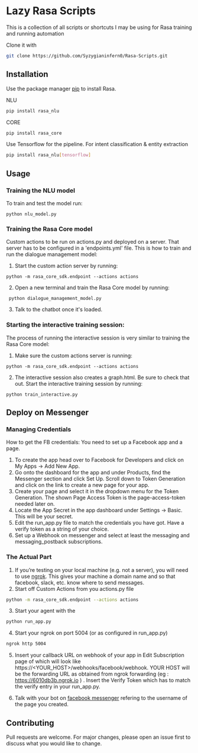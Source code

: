 # Lazy Rasa Scripts

This is a collection of all scripts or shortcuts I may be using for Rasa training and running automation

Clone it with 
```bash
git clone https://github.com/Syzygianinfern0/Rasa-Scripts.git
```
 
## Installation

Use the package manager [pip](https://pip.pypa.io/en/stable/) to install Rasa.

NLU
```bash
pip install rasa_nlu
```
CORE
```bash
pip install rasa_core
```
Use Tensorflow for the pipeline.  For intent classification & entity extraction

```bash
pip install rasa_nlu[tensorflow]
```
## Usage

### Training the NLU model
 To train and test the model run:  

``` python nlu_model.py ```

### Training the Rasa Core model

Custom actions to be run on actions.py and deployed on a server. That server has to be configured in a 'endpoints.yml' file.  This is how to train and run the dialogue management model:  
1. Start the custom action server by running:  

``` python -m rasa_core_sdk.endpoint --actions actions ```  

2. Open a new terminal and train the Rasa Core model by running:  

``` python dialogue_management_model.py```  
 
3. Talk to the chatbot once it's loaded.  

### Starting the interactive training session:

The process of running the interactive session is very similar to training the Rasa Core model:
1. Make sure the custom actions server is running:  

``` python -m rasa_core_sdk.endpoint --actions actions ```  

2. The interactive session also creates a graph.html. Be sure to check that out. Start the interactive training session by running:  

``` python train_interactive.py ```  
   
## Deploy on Messenger
### Managing Credentials

How to get the FB credentials: You need to set up a Facebook app and a page.

1. To create the app head over to Facebook for Developers and click on My Apps -> Add New App.
2. Go onto the dashboard for the app and under Products, find the Messenger section and click Set Up. Scroll down to Token Generation and click on the link to create a new page for your app.
3. Create your page and select it in the dropdown menu for the Token Generation. The shown Page Access Token is the page-access-token needed later on.
4. Locate the App Secret in the app dashboard under Settings -> Basic. This will be your secret.
5. Edit the run_app.py file to match the credentials you have got. Have a verify token as a string of your choice.
6. Set up a Webhook on messenger and select at least the messaging and messaging_postback subscriptions. 

### The Actual Part
1. If you’re testing on your local machine (e.g. not a server), you will need to use [ngrok](https://ngrok.com/). This gives your machine a domain name and so that facebook, slack, etc. know where to send messages.
2. Start off Custom Actions from you actions.py file
```bash
python -m rasa_core_sdk.endpoint --actions actions
```
3. Start your agent with the
```bash
python run_app.py
```
4. Start your ngrok on port 5004 (or as configured in run_app.py)
```bash 
ngrok http 5004
```
5. Insert your callback URL on webhook of your app in Edit Subscription page of which will look like https://<YOUR_HOST>/webhooks/facebook/webhook. YOUR HOST will be the forwarding URL as obtained from ngrok forwarding (eg : https://6010db3b.ngrok.io ) . Insert the Verify Token which has to match the verify entry in your run_app.py.

6. Talk with your bot on [facebook messenger](https://www.messenger.com) refering to the username of the page you created.
   
## Contributing
Pull requests are welcome. For major changes, please open an issue first to discuss what you would like to change.

